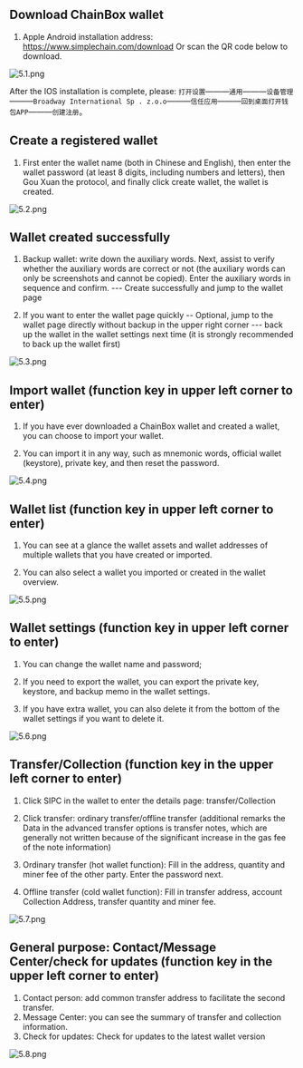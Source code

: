 ## Download ChainBox wallet

1. Apple Android installation address: https://www.simplechain.com/download Or scan the QR code below to download.

![5.1.png](https://i.loli.net/2020/05/06/wW1zSoUEjA6eq84.png)

After the IOS installation is complete, please: `打开设置`———`通用`———`设备管理`———`Broadway International Sp . z.o.o`———`信任应用`———`回到桌面打开钱包APP`———`创建注册`。

## Create a registered wallet

1. First enter the wallet name (both in Chinese and English), then enter the wallet password (at least 8 digits, including numbers and letters), then Gou Xuan the protocol, and finally click create wallet, the wallet is created.

![5.2.png](https://i.loli.net/2020/05/06/QduT7UxWNYSeb4h.png)

## Wallet created successfully

1. Backup wallet: write down the auxiliary words. Next, assist to verify whether the auxiliary words are correct or not (the auxiliary words can only be screenshots and cannot be copied). Enter the auxiliary words in sequence and confirm. --- Create successfully and jump to the wallet page

2. If you want to enter the wallet page quickly -- Optional, jump to the wallet page directly without backup in the upper right corner --- back up the wallet in the wallet settings next time (it is strongly recommended to back up the wallet first)

![5.3.png](https://i.loli.net/2020/05/06/dfn4zQ7vVUER2hs.png)

## Import wallet (function key in upper left corner to enter)

1. If you have ever downloaded a ChainBox wallet and created a wallet, you can choose to import your wallet.

2. You can import it in any way, such as mnemonic words, official wallet (keystore), private key, and then reset the password.

![5.4.png](https://i.loli.net/2020/05/06/8DOvgMVCQLYSJ4p.png)

## Wallet list (function key in upper left corner to enter)

1. You can see at a glance the wallet assets and wallet addresses of multiple wallets that you have created or imported.

2. You can also select a wallet you imported or created in the wallet overview.

![5.5.png](https://i.loli.net/2020/05/06/1KuoGLMm4jlYPZJ.png)

## Wallet settings (function key in upper left corner to enter)

1. You can change the wallet name and password;

2. If you need to export the wallet, you can export the private key, keystore, and backup memo in the wallet settings.

3. If you have extra wallet, you can also delete it from the bottom of the wallet settings if you want to delete it.

![5.6.png](https://i.loli.net/2020/05/06/bardMKoiuk5Ivy8.png)

## Transfer/Collection (function key in the upper left corner to enter)

1. Click SIPC in the wallet to enter the details page: transfer/Collection

2. Click transfer: ordinary transfer/offline transfer (additional remarks the Data in the advanced transfer options is transfer notes, which are generally not written because of the significant increase in the gas fee of the note information)

3. Ordinary transfer (hot wallet function): Fill in the address, quantity and miner fee of the other party. Enter the password next.

4. Offline transfer (cold wallet function): Fill in transfer address, account Collection Address, transfer quantity and miner fee.

![5.7.png](https://i.loli.net/2020/05/06/ad3cKbJz796CoGp.png)

## General purpose: Contact/Message Center/check for updates (function key in the upper left corner to enter)

1. Contact person: add common transfer address to facilitate the second transfer.
2. Message Center: you can see the summary of transfer and collection information.
3. Check for updates: Check for updates to the latest wallet version

![5.8.png](https://i.loli.net/2020/05/06/SQofOLn9uRZmg1d.png)




